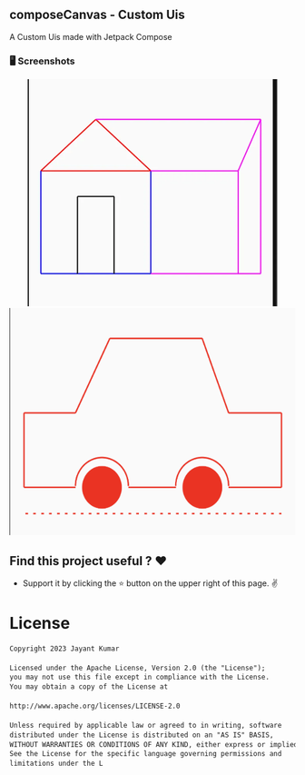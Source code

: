 ## composeCanvas - Custom Uis

<p align="left"> A Custom Uis made with Jetpack Compose </p>

### 🖥️ Screenshots

<p align="center">
<img src="screenshots/hut.webp" height="400">
<img src="screenshots/car.png" height="400">
</p>

## Find this project useful ? ❤️

- Support it by clicking the ⭐️ button on the upper right of this page. ✌️

# License

```markdown
Copyright 2023 Jayant Kumar

Licensed under the Apache License, Version 2.0 (the "License");
you may not use this file except in compliance with the License.
You may obtain a copy of the License at

http://www.apache.org/licenses/LICENSE-2.0

Unless required by applicable law or agreed to in writing, software
distributed under the License is distributed on an "AS IS" BASIS,
WITHOUT WARRANTIES OR CONDITIONS OF ANY KIND, either express or implied.
See the License for the specific language governing permissions and
limitations under the L